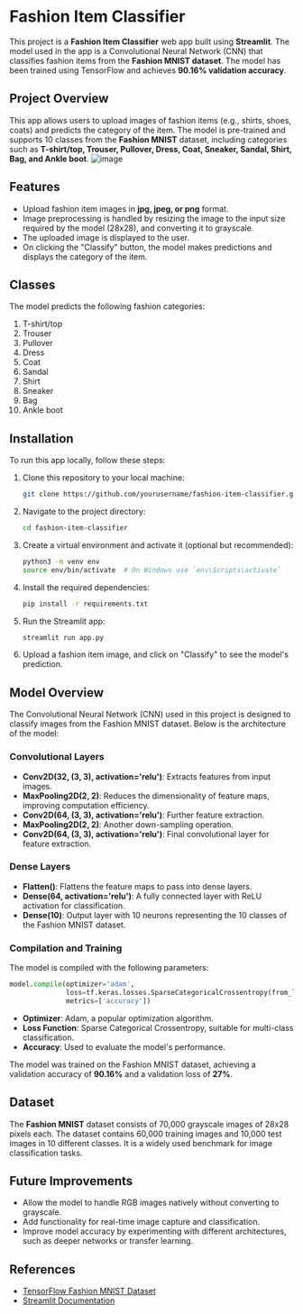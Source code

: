 # Fashion Item Classifier

This project is a **Fashion Item Classifier** web app built using **Streamlit**. The model used in the app is a Convolutional Neural Network (CNN) that classifies fashion items from the **Fashion MNIST dataset**. The model has been trained using TensorFlow and achieves **90.16% validation accuracy**.

## Project Overview

This app allows users to upload images of fashion items (e.g., shirts, shoes, coats) and predicts the category of the item. The model is pre-trained and supports 10 classes from the **Fashion MNIST** dataset, including categories such as **T-shirt/top, Trouser, Pullover, Dress, Coat, Sneaker, Sandal, Shirt, Bag, and Ankle boot**.
![image](https://github.com/user-attachments/assets/d25238f2-f674-4e6d-ac88-603884e4abf6)


## Features

- Upload fashion item images in **jpg, jpeg, or png** format.
- Image preprocessing is handled by resizing the image to the input size required by the model (28x28), and converting it to grayscale.
- The uploaded image is displayed to the user.
- On clicking the "Classify" button, the model makes predictions and displays the category of the item.

## Classes

The model predicts the following fashion categories:

1. T-shirt/top
2. Trouser
3. Pullover
4. Dress
5. Coat
6. Sandal
7. Shirt
8. Sneaker
9. Bag
10. Ankle boot

## Installation

To run this app locally, follow these steps:

1. Clone this repository to your local machine:
   ```bash
   git clone https://github.com/yourusername/fashion-item-classifier.git
   ```

2. Navigate to the project directory:
   ```bash
   cd fashion-item-classifier
   ```

3. Create a virtual environment and activate it (optional but recommended):
   ```bash
   python3 -m venv env
   source env/bin/activate  # On Windows use `env\Scripts\activate`
   ```

4. Install the required dependencies:
   ```bash
   pip install -r requirements.txt
   ```

5. Run the Streamlit app:
   ```bash
   streamlit run app.py
   ```

6. Upload a fashion item image, and click on "Classify" to see the model's prediction.

## Model Overview

The Convolutional Neural Network (CNN) used in this project is designed to classify images from the Fashion MNIST dataset. Below is the architecture of the model:

### Convolutional Layers
- **Conv2D(32, (3, 3), activation='relu')**: Extracts features from input images.
- **MaxPooling2D(2, 2)**: Reduces the dimensionality of feature maps, improving computation efficiency.
- **Conv2D(64, (3, 3), activation='relu')**: Further feature extraction.
- **MaxPooling2D(2, 2)**: Another down-sampling operation.
- **Conv2D(64, (3, 3), activation='relu')**: Final convolutional layer for feature extraction.

### Dense Layers
- **Flatten()**: Flattens the feature maps to pass into dense layers.
- **Dense(64, activation='relu')**: A fully connected layer with ReLU activation for classification.
- **Dense(10)**: Output layer with 10 neurons representing the 10 classes of the Fashion MNIST dataset.

### Compilation and Training
The model is compiled with the following parameters:
```python
model.compile(optimizer='adam',
              loss=tf.keras.losses.SparseCategoricalCrossentropy(from_logits=True),
              metrics=['accuracy'])
```

- **Optimizer**: Adam, a popular optimization algorithm.
- **Loss Function**: Sparse Categorical Crossentropy, suitable for multi-class classification.
- **Accuracy**: Used to evaluate the model's performance.

The model was trained on the Fashion MNIST dataset, achieving a validation accuracy of **90.16%** and a validation loss of **27%**.

## Dataset

The **Fashion MNIST** dataset consists of 70,000 grayscale images of 28x28 pixels each. The dataset contains 60,000 training images and 10,000 test images in 10 different classes. It is a widely used benchmark for image classification tasks.

## Future Improvements

- Allow the model to handle RGB images natively without converting to grayscale.
- Add functionality for real-time image capture and classification.
- Improve model accuracy by experimenting with different architectures, such as deeper networks or transfer learning.
  
## References

- [TensorFlow Fashion MNIST Dataset](https://www.tensorflow.org/datasets/catalog/fashion_mnist)
- [Streamlit Documentation](https://docs.streamlit.io/)



